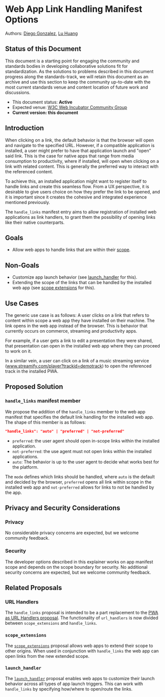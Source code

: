 # Web App Link Handling Manifest Options

Authors: [Diego Gonzalez](https://github.com/diekus), [Lu Huang](https://github.com/luhuangmsft)

## Status of this Document
This document is a starting point for engaging the community and standards bodies in developing collaborative solutions fit for standardization. As the solutions to problems described in this document progress along the standards-track, we will retain this document as an archive and use this section to keep the community up-to-date with the most current standards venue and content location of future work and discussions.
* This document status: **Active**
* Expected venue: [W3C Web Incubator Community Group](https://wicg.io/)
* **Current version: this document**
    
## Introduction

When clicking on a link, the default behavior is that the browser will open and navigate to the specified URL. However, if a compatible application is installed, a user might prefer to have that application launch and "open" said link. This is the case for native apps that range from media consumption to productivity, where if installed, will open when clicking on a link with related content. This is generally the preferred way to interact with the referenced content. 

To achieve this, an installed application might want to register itself to handle links and create this seamless flow. From a UX perspective, it is desirable to give users choice on how they prefer the link to be opened, and it is important since it creates the cohesive and integrated experience mentioned previously.

The `handle_links` manifest entry aims to allow registration of installed web applications as link handlers, to grant them the possibility of opening links like their native counterparts.

## Goals

* Allow web apps to handle links that are within their [scope](https://www.w3.org/TR/appmanifest/#understanding-scope).

## Non-Goals

* Customize app launch behavior (see [launch_handler](https://github.com/WICG/sw-launch/blob/main/launch_handler.md) for this).
* Extending the scope of the links that can be handled by the installed web app (see [scope extensions](https://github.com/WICG/manifest-incubations/blob/gh-pages/scope_extensions-explainer.md) for this).

## Use Cases

The generic use case is as follows: A user clicks on a link that refers to content within scope a web app they have installed on their machine. The link opens in the web app instead of the browser. This is behavior that currently occurs on commerce, streaming and productivity apps. 

For example, if a user gets a link to edit a presentation they were shared, that presentation can open in the installed web app where they can proceed to work on it. 

In a similar vein, a user can click on a link of a music streaming service (www.streamify.com/player?trackid=demotrack) to open the referenced track in the installed PWA. 

## Proposed Solution

### `handle_links` manifest member

We propose the addition of the `handle_links` member to the web app manifest that specifies the default link handling for the installed web app. The shape of this member is as follows:

```json
"handle_links": "auto" | "preferred" | "not-preferred"
```

* `preferred`: the user agent should open in-scope links within the installed application.
* `not-preferred`: the use agent must not open links within the installed applications.
* `auto`: The behavior is up to the user agent to decide what works best for the platform.

The `mode` defines which links should be handled, where `auto` is the default and decided by the browser, `preferred` opens all link within scope in the installed web app and `not-preferred` allows for links to not be handled by the app.  

## Privacy and Security Considerations

### Privacy

No considerable privacy concerns are expected, but we welcome community feedback.

### Security

The developer options described in this explainer works on app manifest scope and depends on the scope boundary for security. No additional security concerns are expected, but we welcome community feedback.

## Related Proposals

### URL Handlers
The `handle_links` proposal is intended to be a part replacement to the [PWA as URL Handlers proposal](https://github.com/WICG/pwa-url-handler/blob/main/explainer.md). The functionality of `url_handlers` is now divided between `scope_extensions` and `handle_links`. 

### `scope_extensions`

The [`scope_extensions`](https://github.com/WICG/manifest-incubations/blob/gh-pages/scope_extensions-explainer.md) proposal allows web apps to extend their scope to other origins. When used in conjunction with `handle_links` the web app can open links from the new extended scope.

### `launch_handler`
 
The [`launch_handler`](https://github.com/WICG/sw-launch/blob/main/launch_handler.md) proposal enables web apps to customize their launch behavior across all types of app launch triggers. This can work with `handle_links` by specifying how/where to open/route the links. 

